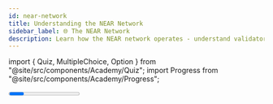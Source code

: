 ```yaml
---
id: near-network
title: Understanding the NEAR Network
sidebar_label: 🌐 The NEAR Network
description: Learn how the NEAR network operates - understand validators, epochs, different network environments, and how the blockchain stays secure and decentralized.
---
```


import { Quiz, MultipleChoice, Option } from "@site/src/components/Academy/Quiz";
import Progress from "@site/src/components/Academy/Progress";

<Progress course="web3-apps" total={3} />

Now that you understand how data flows through NEAR Protocol, let's explore how the network itself operates. Understanding the NEAR network is crucial for building Web3 applications because it helps you choose the right environment for development and understand the security guarantees that protect your users.

---

## What is the NEAR Network?

The **NEAR network** is a decentralized blockchain that operates through a global network of computers working together. Think of it like a digital democracy where many participants collaborate to keep the system secure, fast, and reliable.

Unlike traditional systems controlled by a single company or government, the NEAR network is maintained by thousands of independent validators worldwide, making it resistant to censorship and single points of failure.

---

## The Building Blocks of the NEAR Network

### 1. Validators - The Network Guardians

**Validators** are like the security guards and administrators of the NEAR network. They're individuals or organizations that run special computers (nodes) that:

- **Validate transactions** - Check that all transactions are legitimate
- **Create new blocks** - Bundle transactions together and add them to the blockchain
- **Secure the network** - Watch for malicious activity and prevent attacks
- **Earn rewards** - Get paid in NEAR tokens for their service

Think of validators like bank tellers, but instead of one bank, there are thousands of independent "tellers" worldwide, all working together to process transactions securely.

### 2. Proof-of-Stake - The Security System

NEAR uses a **Proof-of-Stake** system to ensure network security. Here's how it works:

**Staking**: People "stake" (lock up) their NEAR tokens to support validators they trust. It's like voting with your money, the more tokens you stake, the more influence you have.

**Economic Incentives**: Validators have a financial stake in the network's success. 

**Decentralization**: No single entity can control the network because it would require controlling a majority of the staked tokens, which would be incredibly expensive.

### 3. Epochs - The Network's Clock

An **epoch** is like a "shift" in the network, a period of time when the same set of validators work together. Think of it like work shifts at a 24-hour business:

- **Duration**: Each epoch lasts about 12 hours (43,200 blocks)
- **Validator Rotation**: After each epoch, the network can choose different validators based on their performance and stake
- **Network Updates**: Epochs allow the network to adapt and improve over time

---

## How the Network Stays Secure

### The Security Model

**Economic Security**: The network is secure because attacking it would cost more than any potential gain. To attack the network, someone would need to:
1. Acquire a majority of staked NEAR tokens (extremely expensive)
2. Risk losing all their staked tokens if the attack fails
3. Face the economic consequences of destroying trust in the network

**Decentralization**: With hundreds of validators worldwide, no single point of failure exists. Even if some validators go offline or misbehave, the network continues operating.

**Transparency**: All validator actions are public and verifiable. Anyone can check that validators are following the rules.

### Validator Roles and Responsibilities

**Block Producers** (Top 100 validators):
- Create new blocks containing transactions
- Validate transactions from users
- Earn guaranteed 4.5% annual rewards
- Require significant stake and hardware

**Chunk Validators** (Additional validators):
- Validate blocks created by block producers
- Help secure the network with lower requirements
- Also earn 4.5% annual rewards
- Make the network more decentralized

---

## Different NEAR Networks

NEAR operates multiple networks for different purposes, like having different environments for different stages of development.

### Mainnet - The Production Network

**Mainnet** is the "real" NEAR network where:
- **Real money** flows (actual NEAR tokens with real value)
- **Production apps** run (live applications serving real users)
- **Permanent state** is guaranteed (data persists forever)
- **Highest security** is required

Think of mainnet like a live, public website that real customers use every day.

### Testnet - The Testing Environment

**Testnet** is a "practice" version of the network where:
- **Free tokens** are available (no real money at risk)
- **Testing happens** before mainnet deployment
- **New features** are tested before going live
- **State can reset** (data might not persist forever)

Think of testnet like a staging environment where developers test their applications before going live.

### Localnet - The Development Environment

**Localnet** is your personal NEAR network where:
- **Complete control** over the environment
- **Custom settings** and configurations
- **Private development** (no information leaks)
- **Instant transactions** (no waiting for network consensus)

Think of localnet like running a website on your own computer for development and testing.

---

## Network Economics - How Validators Get Paid

### Reward System

**Inflationary Rewards**: The network creates new NEAR tokens to pay validators, targeting 4.5% annual inflation. This means:
- Validators earn rewards for securing the network
- The total supply of NEAR increases slightly each year
- Rewards are distributed based on stake and performance

**Transaction Fees**: All transaction fees are "burned" (destroyed), which:
- Reduces the total supply of NEAR over time
- Creates deflationary pressure
- Makes NEAR more valuable as usage increases

### Staking Rewards

**For Validators**: Earn 4.5%+ annual returns for running the network
**For Delegators**: Earn rewards by staking tokens with trusted validators
**For the Network**: Economic incentives ensure security and decentralization

---

## Network Performance and Scalability

### Speed and Efficiency

**Fast Finality**: Transactions are confirmed in 1-2 seconds
**High Throughput**: Can handle thousands of transactions per second
**Low Costs**: Transaction fees are typically less than a penny
**Sharding**: Multiple parallel chains process transactions simultaneously

### Network Resilience

**Fault Tolerance**: Network continues operating even if some validators fail
**Upgradeability**: Network can improve and add features over time
**Global Distribution**: Validators worldwide ensure 24/7 operation
**Economic Sustainability**: Reward system ensures long-term network health

---

## Real-World Network Examples

### DeFi Applications
- **DEXs**: Handle thousands of trades per day on mainnet
- **Lending**: Process millions in loans with 1-2 second finality
- **Yield Farming**: Automatically compound rewards across the network

### NFT Marketplaces
- **Trading**: Instant NFT sales and transfers
- **Minting**: Create new NFTs with minimal fees
- **Royalties**: Automatic payments to creators

### Gaming Applications
- **Real-time**: Games with instant in-game transactions
- **Cross-game**: Assets that work across multiple games
- **Tournaments**: Prize distributions in seconds

---

## Choosing the Right Network

### For Development
1. **Start with Localnet** - Fast iteration and testing
2. **Move to Testnet** - Test with real network conditions
3. **Deploy to Mainnet** - Launch for real users

### For Users
- **Mainnet**: For real applications and valuable transactions
- **Testnet**: For learning and experimenting (free tokens available)
- **Localnet**: For developers and advanced users

---

## The Future of the NEAR Network

### Continuous Improvement
- **Protocol Upgrades**: Regular improvements to speed and security
- **New Features**: Additional functionality based on community needs
- **Ecosystem Growth**: More validators, applications, and users

### Global Impact
- **Financial Inclusion**: Access to financial services worldwide
- **Developer Tools**: Better tools for building Web3 applications
- **User Experience**: Simpler interfaces for everyday users

---

## Key Takeaways

- **Validators** are the guardians of the NEAR network, securing it through economic incentives
- **Proof-of-Stake** ensures security by making attacks economically unfeasible
- **Epochs** provide regular opportunities for network improvement and validator rotation
- **Multiple networks** (mainnet, testnet, localnet) serve different development and usage needs
- **Economic incentives** ensure long-term network security and sustainability
- **Decentralization** provides resistance to censorship and single points of failure
- **Performance** is optimized for speed, low costs, and high throughput

Want to dive deeper into the NEAR runtime? Check out the <a href="../protocol/network/runtime" target="_blank">NEAR Runtime Videos</a>

Understanding the NEAR network helps you build better Web3 applications by knowing which environment to use, what security guarantees to expect, and how the network will evolve over time. This knowledge is essential for creating applications that users can trust with their valuable digital assets!

---

## Quiz

<Quiz course="web3-apps" id="near-network-quiz">
    <MultipleChoice question="What are validators in the NEAR network?">
        <Option> A. Users who create smart contracts on the blockchain.</Option>
        <Option correct> B. Individuals or organizations that run special computers to validate transactions, create blocks, and secure the network.</Option>
        <Option> C. The people who write the NEAR Protocol software code.</Option>
        <Option> D. Companies that provide wallet services for NEAR users.</Option>
    </MultipleChoice>
    <MultipleChoice question="How does Proof-of-Stake ensure network security?">
        <Option> A. By requiring validators to solve complex mathematical puzzles.</Option>
        <Option correct> B. By making attacks economically unfeasible - attackers would need to stake huge amounts of tokens and risk losing them.</Option>
        <Option> C. By using advanced encryption that only validators can break.</Option>
        <Option> D. By having a central authority that monitors all network activity.</Option>
    </MultipleChoice>
    <MultipleChoice question="What is an epoch in the NEAR network?">
        <Option> A. A type of smart contract that handles token transfers.</Option>
        <Option> B. A special type of transaction that creates new blocks.</Option>
        <Option correct> C. A period of time (about 12 hours) when the same set of validators work together to secure the network.</Option>
        <Option> D. A network upgrade that adds new features to the blockchain.</Option>
    </MultipleChoice>
    <MultipleChoice question="What is the main difference between mainnet and testnet?">
        <Option> A. Mainnet is faster than testnet.</Option>
        <Option> B. Testnet has more validators than mainnet.</Option>
        <Option correct> C. Mainnet uses real NEAR tokens with real value, while testnet uses free test tokens for development and testing.</Option>
        <Option> D. Mainnet is more secure than testnet.</Option>
    </MultipleChoice>
    <MultipleChoice question="How do validators earn rewards in the NEAR network?">
        <Option> A. By charging high fees to users for processing transactions.</Option>
        <Option> B. By mining new NEAR tokens using powerful computers.</Option>
        <Option correct> C. By receiving newly created NEAR tokens (targeting 4.5% annual inflation) for securing the network.</Option>
        <Option> D. By selling user data to third parties.</Option>
    </MultipleChoice>
    <MultipleChoice question="What happens to transaction fees in the NEAR network?">
        <Option> A. They are distributed equally among all network users.</Option>
        <Option> B. They are given to the validators as additional rewards.</Option>
        <Option correct> C. They are burned (destroyed), which reduces the total supply of NEAR tokens over time.</Option>
        <Option> D. They are stored in a special fund for network development.</Option>
    </MultipleChoice>
    <MultipleChoice question="Which network should developers use for testing their Web3 applications?">
        <Option> A. Mainnet, because it provides the most realistic testing environment.</Option>
        <Option correct> B. Testnet, because it provides a realistic environment with free test tokens and no risk of losing real money.</Option>
        <Option> C. Localnet, because it has the fastest transaction processing.</Option>
        <Option> D. All networks are equally suitable for testing applications.</Option>
    </MultipleChoice>
</Quiz>
